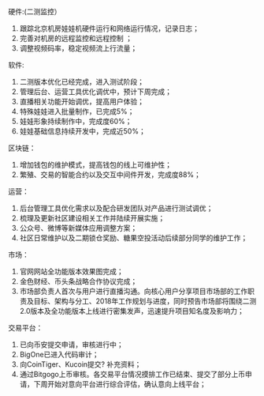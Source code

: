 硬件:(二测监控） 
1. 跟踪北京机房娃娃机硬件运行和网络运行情况，记录日志；
2. 完善对机房的远程监控和远程控制 ；
3. 调整视频码率，稳定视频流上行流量；

软件:
1. 二测版本优化已经完成，进入测试阶段；
2. 管理后台、运营工具优化调优中，预计下周完成；
3. 直播相关功能开始调优，提高用户体验；
4. 特殊娃娃进入批量制作，已完成5%；
5. 娃娃形象持续制作中，完成度60%；
6. 娃娃基础信息持续开发中，完成近50%；

区块链： 
1. 增加钱包的维护模式，提高钱包的线上可维护性；
2. 繁殖、交易的智能合约以及交互中间件开发，完成度88%；

运营：
1. 后台管理工具优化需求以及配合研发团队对产品进行测试调优；
2. 梳理及更新社区建设相关工作并陆续开展实施；
3. 公众号、微博等新媒体应用调整方案；
4. 社区日常维护以及二期锁仓奖励、糖果空投活动后续部分同学的维护工作；

市场：
1. 官网网站全功能版本效果图完成；
2. 金色财经、币头条战略合作协议完成；
3. 市场部负责人首次与用户进行直播沟通。向核心用户分享项目市场部的工作职责及目标、架构与分工、2018年工作规划与进度，同时预告市场部将围绕二测2.0版本及全功能版本上线进行密集发声，迅速提升项目知名度及影响力；

交易平台：
1. 已向币安提交申请，审核进行中；
2. BigOne已进入代码审计；
3. 向CoinTiger、Kucoin提交? 补充资料；
4. 通过Bitgogo上币审核。各交易平台情况摸排工作已结束、提交了部分上币申请，下周开始对意向平台进行综合评估，确认意向上线平台；

